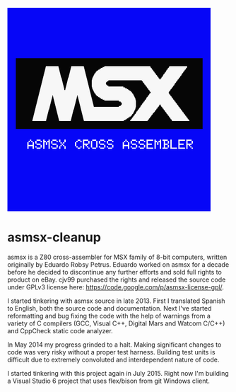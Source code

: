 ![asmsx](doc/asmsx.png)

asmsx-cleanup
=============

asmsx is a Z80 cross-assembler for MSX family of 8-bit computers, written
originally by Eduardo Robsy Petrus. Eduardo worked on asmsx for a decade before
he decided to discontinue any further efforts and sold full rights to product
on eBay. cjv99 purchased the rights and released the source code under GPLv3
license here: <https://code.google.com/p/asmsx-license-gpl/>.

I started tinkering with asmsx source in late 2013. First I translated Spanish
to English, both the source code and documentation. Next I've started
reformatting and bug fixing the code with the help of warnings from a variety of
C compilers (GCC, Visual C++, Digital Mars and Watcom C/C++) and CppCheck
static code analyzer.

In May 2014 my progress grinded to a halt. Making significant changes to code
was very risky without a proper test harness. Building test units is difficult
due to extremely convoluted and interdependent nature of code.

I started tinkering with this project again in July 2015. Right now I'm
building a Visual Studio 6 project that uses flex/bison from git Windows
client.
